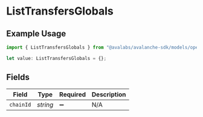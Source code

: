 # ListTransfersGlobals

## Example Usage

```typescript
import { ListTransfersGlobals } from "@avalabs/avalanche-sdk/models/operations";

let value: ListTransfersGlobals = {};
```

## Fields

| Field              | Type               | Required           | Description        |
| ------------------ | ------------------ | ------------------ | ------------------ |
| `chainId`          | *string*           | :heavy_minus_sign: | N/A                |